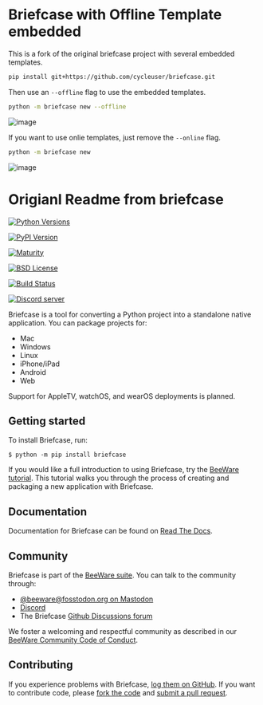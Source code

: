 # Briefcase with Offline Template embedded 

This is a fork of the original briefcase project with several embedded templates.

```Bash
pip install git+https://github.com/cycleuser/briefcase.git
```

Then use an `--offline` flag to use the embedded templates.

```Bash
python -m briefcase new --offline
```

![image](https://github.com/cycleuser/briefcase/assets/6130092/31269588-c663-4431-8d8d-84c81d7c5c1f)


If you want to use onlie templates, just remove the `--online` flag.

```Bash
python -m briefcase new
```
![image](https://github.com/cycleuser/briefcase/assets/6130092/e008a59e-5dad-4f27-95a3-f12b13af61a8)


# Origianl Readme from briefcase


[![Python Versions](https://img.shields.io/pypi/pyversions/briefcase.svg)](https://pypi.python.org/pypi/briefcase)

[![PyPI Version](https://img.shields.io/pypi/v/briefcase.svg)](https://pypi.python.org/pypi/briefcase)

[![Maturity](https://img.shields.io/pypi/status/briefcase.svg)](https://pypi.python.org/pypi/briefcase)

[![BSD License](https://img.shields.io/pypi/l/briefcase.svg)](https://github.com/beeware/briefcase/blob/main/LICENSE)

[![Build Status](https://github.com/beeware/briefcase/workflows/CI/badge.svg?branch=main)](https://github.com/beeware/briefcase/actions)

[![Discord server](https://img.shields.io/discord/836455665257021440?label=Discord%20Chat&logo=discord&style=plastic)](https://beeware.org/bee/chat/)

Briefcase is a tool for converting a Python project into a standalone
native application. You can package projects for:

-   Mac
-   Windows
-   Linux
-   iPhone/iPad
-   Android
-   Web

Support for AppleTV, watchOS, and wearOS deployments is planned.

## Getting started

To install Briefcase, run:

    $ python -m pip install briefcase

If you would like a full introduction to using Briefcase, try the
[BeeWare tutorial](https://docs.beeware.org). This tutorial walks you
through the process of creating and packaging a new application with
Briefcase.

## Documentation

Documentation for Briefcase can be found on [Read The
Docs](https://briefcase.readthedocs.io).

## Community

Briefcase is part of the [BeeWare suite](https://beeware.org). You can
talk to the community through:

-   [\@beeware@fosstodon.org on
    Mastodon](https://fosstodon.org/@beeware)
-   [Discord](https://beeware.org/bee/chat/)
-   The Briefcase [Github Discussions
    forum](https://github.com/beeware/briefcase/discussions)

We foster a welcoming and respectful community as described in our
[BeeWare Community Code of
Conduct](https://beeware.org/community/behavior/).

## Contributing

If you experience problems with Briefcase, [log them on
GitHub](https://github.com/beeware/briefcase/issues). If you want to
contribute code, please [fork the
code](https://github.com/beeware/briefcase) and [submit a pull
request](https://github.com/beeware/briefcase/pulls).


